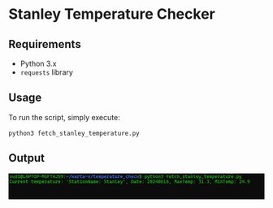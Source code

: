 # Stanley Temperature Checker

## Requirements

- Python 3.x
- `requests` library

## Usage

To run the script, simply execute:

```
python3 fetch_stanley_temperature.py
```
## Output
![Stanley Temperature Checker](images/image.png)
